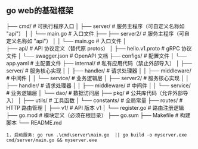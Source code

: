 ## go web的基础框架

├── cmd/                     # 可执行程序入口
│   ├── server/              # 服务主程序（可自定义名称如 "api"）
│   │    └── main.go          # 入口文件
├── ├── server2/              # 服务主程序（可自定义名称如 "api"）
│   │    └── main.go          # 入口文件
│   
├── api/                     # API 协议定义（替代原 protos）
│   ├── hello.v1.proto       # gRPC 协议文件
│   └── swagger.json         # OpenAPI 文档
├── configs/                 # 配置文件
│   └── app.yaml             # 主配置文件
├── internal/                # 私有应用代码（禁止外部导入）
│   ├── server/              # 服务核心实现
│   │   ├── handler/         # 请求处理器
│   │   ├── middleware/      # 中间件
│   │   └── service/         # 业务逻辑层
│   ├── server2/            # 服务核心实现
│   │   ├── handler/         # 请求处理器
│   │   ├── middleware/      # 中间件
│   │   └── service/         # 业务逻辑层
│   └── dao/                 # 数据访问层
├── pkg/                     # 公共库代码（允许外部导入）
│   ├── utils/               # 工具函数
│   └── constants/           # 全局常量
├── routes/                  # HTTP 路由管理
│   ├── v1/                  # API 版本 v1
│   └── register.go          # 路由注册逻辑
├── go.mod                   # 模块定义（必须在根目录）
├── go.sum
├── Makefile                 # 构建脚本
└── README.md

```
1. 启动服务: go run .\cmd\server\main.go  || go build -o myserver.exe cmd/server/main.go && myserver.exe
```
